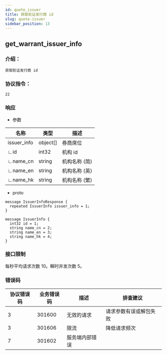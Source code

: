 ```yaml
---
id: quote_issuer
title: 获取轮证发行商 id
slug: quote-issuer
sidebar_position: 13
---
```


## get_warrant_issuer_info

### 介绍：
    获取轮证发行商 id
### 协议指令：
    22
### 响应
* 参数

| 名称 | 类型   | 描述  | 
|-------|-------|-----|
|issuer_info|object[]| 券商席位 |
|∟id|int32| 机构 id|
|∟name_cn|string| 机构名称 (简)|
|∟name_en|string| 机构名称 (英)|
|∟name_hk|string| 机构名称 (繁)|

* proto
```
message IssuerInfoResponse {
  repeated IssuerInfo issuer_info = 1;
}

message IssuerInfo {
  int32 id = 1;
  string name_cn = 2;
  string name_en = 3;
  string name_hk = 4;
}
```
### 接口限制
每秒平均请求次数 10。瞬时并发次数 5。

### 错误码

| 协议错误码 | 业务错误码   | 描述  | 排查建议 |
|-------|-------|-----|----|
|3 | 301600| 无效的请求 | 请求参数有误或解包失败 |
|3 | 301606| 限流 | 降低请求频次 |
|7 | 301602| 服务端内部错误 ||


